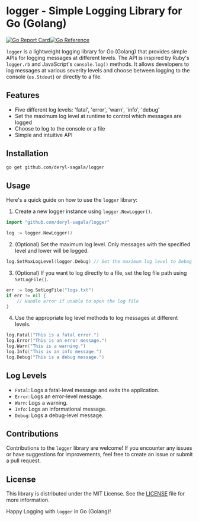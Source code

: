 # logger - Simple Logging Library for Go (Golang)

[![Go Report Card](https://goreportcard.com/badge/github.com/deryl-sagala/logger)](https://goreportcard.com/report/github.com/deryl-sagala/logger)[![Go Reference](https://pkg.go.dev/badge/github.com/deryl-sagala/logger.svg)](https://pkg.go.dev/github.com/deryl-sagala/logger)

`logger` is a lightweight logging library for Go (Golang) that provides simple APIs for logging messages at different levels. The API is inspired by Ruby's `logger.rb` and JavaScript's `console.log()` methods. It allows developers to log messages at various severity levels and choose between logging to the console (`os.Stdout`) or directly to a file.

## Features

- Five different log levels: 'fatal', 'error', 'warn', 'info', 'debug'
- Set the maximum log level at runtime to control which messages are logged
- Choose to log to the console or a file
- Simple and intuitive API

## Installation

```bash
go get github.com/deryl-sagala/logger
```

## Usage

Here's a quick guide on how to use the `logger` library:

1. Create a new logger instance using `logger.NewLogger()`.

```go
import "github.com/deryl-sagala/logger"

log := logger.NewLogger()
```

2. (Optional) Set the maximum log level. Only messages with the specified level and lower will be logged.

```go
log.SetMaxLogLevel(logger.Debug) // Set the maximum log level to Debug
```

3. (Optional) If you want to log directly to a file, set the log file path using `SetLogFile()`.

```go
err := log.SetLogFile("logs.txt")
if err != nil {
    // Handle error if unable to open the log file
}
```

4. Use the appropriate log level methods to log messages at different levels.

```go
log.Fatal("This is a fatal error.")
log.Error("This is an error message.")
log.Warn("This is a warning.")
log.Info("This is an info message.")
log.Debug("This is a debug message.")
```

## Log Levels

- `Fatal`: Logs a fatal-level message and exits the application.
- `Error`: Logs an error-level message.
- `Warn`: Logs a warning.
- `Info`: Logs an informational message.
- `Debug`: Logs a debug-level message.

## Contributions

Contributions to the `logger` library are welcome! If you encounter any issues or have suggestions for improvements, feel free to create an issue or submit a pull request.

## License

This library is distributed under the MIT License. See the [LICENSE](LICENSE) file for more information.

Happy Logging with `logger` in Go (Golang)!
```
